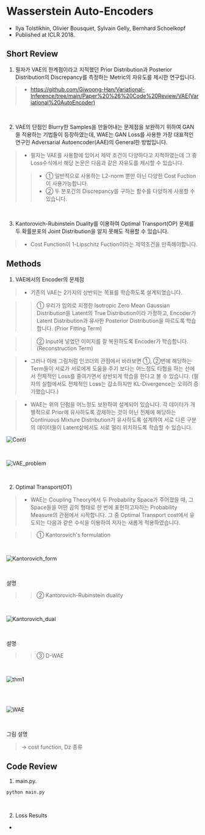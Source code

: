 # Wasserstein Auto-Encoders

- Ilya Tolstikhin, Olivier Bousquet, Sylvain Gelly, Bernhard Schoelkopf
- Published at ICLR 2018.

## Short Review

1. 필자가 VAE의 한계점이라고 지적했던 Prior Distribution과 Posterior Distribution의 Discrepancy를 측정하는 Metric의 자유도를 제시한 연구입니다.

> * https://github.com/Giwoong-Han/Variational-Inference/tree/main/Paper%20%26%20Code%20Review/VAE(Variational%20AutoEncoder)

<br>

2. VAE의 단점인 Blurry한 Samples을 만들어내는 문제점을 보완하기 위하여 GAN을 적용하는 기법들이 등장하였는데, WAE는 GAN Loss를 사용한 가장 대표적인 연구인 Adversarial Autoencoder(AAE)의 General한 방법입니다.

> * 필자는 VAE를 사용함에 있어서 제약 조건이 다양하다고 지적하였는데 그 중 Loss수식에서 해당 논문은 다음과 같은 자유도를 제시할 수 있습니다.
>> * ① 일반적으로 사용하는 L2-norm 뿐만 아닌 다양한 Cost Fuction이 사용가능합니다.
>> * ② 두 분포간의 Discrepancy를 구하는 함수를 다양하게 사용할 수 있습니다.

<br>

3. Kantorovich-Rubinstein Duality를 이용하여 Optimal Transport(OP) 문제를 두 확률분포의 Joint Distribution을 알지 못해도 적용할 수 있습니다.

> * Cost Function이 1-Lipschitz Fuction이라는 제약조건을 만족해야합니다.

## Methods

1. VAE에서의 Encoder의 문제점

> * 기존의 VAE는 2가지의 상반되는 목표를 학습하도록 설계되었습니다.

>> ① 우리가 임의로 지정한 Isotropic Zero Mean Gaussian Distribution을 Latent의 True Distribution이라 가정하고, Encoder가 Latent Distribution과 유사한 Posterior Distribution을 따르도록  학습합니다. (Prior Fitting Term)

>> ② Input에 넣었던 이미지를 잘 복원하도록 Encoder가 학습합니다. (Reconstruction Term)

> * 그러나 아래 그림처럼 인코더의 관점에서 바라보면 ①, ②번에 해당하는 Term들이 서로가 서로에게 도움을 주기 보다는 어느정도 타협을 하는 선에서 전체적인 Loss를 줄여가면서 상반되게 학습을 한다고 볼 수 있습니다. (필자의 실험에서도 전체적인 Loss는 감소하지만 KL-Divergence는 오히려 증가했습니다.)

> * WAE는 위의 단점을 어느정도 보완하여 설계되어 있습니다. 각 데이터가 개별적으로 Prior에 유사하도록 강제하는 것이 아닌 전체에 해당하는 Continuous Mixture Distribution가 유사하도록 설계하여 서로 다른 구분의 데이터들이 Latent상에서도 서로 멀리 위치하도록 학습할 수 있습니다.

![Conti](https://user-images.githubusercontent.com/82640592/135079337-fd85caa8-975c-40a2-92d6-61d7e58c62a2.jpg)

<br>

![VAE_problem](https://user-images.githubusercontent.com/82640592/135067651-e4f8947a-c8d1-46bf-aac9-93c018fdf39b.jpg)

<br>

2. Optimal Transport(OT)

> * WAE는 Coupling Theory에서 두 Probability Space가 주어졌을 때, 그 Space들을 어떤 곱의 형태로 한 번에 표현하고자하는 Probability Measure의 관점에서 시작합니다. 그 중 Optimal Transport cost에서 유도되는 다음과 같은 수식을 이용하여 저자는 새롭게 적용하였습니다.

>> ① Kantorovich's formulation

<br>

![Kantorovich_form](https://user-images.githubusercontent.com/82640592/135085524-007c00f4-40d4-40fe-81be-601f4ac9a9d8.jpg)

<br>

설명

>> ② Kantorovich-Rubinstein duality

<br>

![Kantorovich_dual](https://user-images.githubusercontent.com/82640592/135090151-cf0d6585-64fa-45d5-88a6-26832d7d47c0.jpg)

<br>

설명

>> ③ D-WAE

<br>

![thm1](https://user-images.githubusercontent.com/82640592/135090176-c23eb0f0-b0d9-4488-9ace-1082f7ccccab.jpg)

<br>

<br>

![WAE](https://user-images.githubusercontent.com/82640592/135090195-f4635d24-856a-4063-ad03-f5b60a86b920.png)

<br>

그림 설명

> -> cost function, Dz 종류 

## Code Review

1. main.py.

`python main.py`

<br>

2. Loss Results

- 
